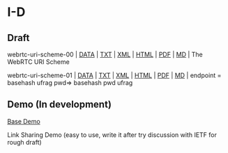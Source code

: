 # I-D

## Draft

webrtc-uri-scheme-00 | [DATA](https://datatracker.ietf.org/doc/draft-jiang7369-webrtc-uri-scheme/00/) | [TXT](https://jiang7369.github.io/I-D/draft-jiang7369-webrtc-uri-scheme-00.txt) | [XML](https://jiang7369.github.io/I-D/draft-jiang7369-webrtc-uri-scheme-00.xml) | [HTML](https://jiang7369.github.io/I-D/draft-jiang7369-webrtc-uri-scheme-00.html) | [PDF](https://jiang7369.github.io/I-D/draft-jiang7369-webrtc-uri-scheme-00.pdf) | [MD](https://github.com/jiang7369/I-D/tree/1700e89ed09fa7acbea485a5fa84e00e8bba01ab/draft.md) | The WebRTC URI Scheme

webrtc-uri-scheme-01 | [DATA](https://datatracker.ietf.org/doc/draft-jiang7369-webrtc-uri-scheme/01/) | [TXT](https://jiang7369.github.io/I-D/draft-jiang7369-webrtc-uri-scheme-01.txt) | [XML](https://jiang7369.github.io/I-D/draft-jiang7369-webrtc-uri-scheme-01.xml) | [HTML](https://jiang7369.github.io/I-D/draft-jiang7369-webrtc-uri-scheme-01.html) | [PDF](https://jiang7369.github.io/I-D/draft-jiang7369-webrtc-uri-scheme-01.pdf) | [MD](https://github.com/jiang7369/I-D/tree/89f68c14a897cd7180dcb2185733b7c03726b4e5/draft.md) | endpoint = basehash ufrag pwd=> basehash pwd ufrag

## Demo (In development)

[Base Demo](https://jiang7369.github.io/I-D/base-demo/index.html)

Link Sharing Demo (easy to use, write it after try discussion with IETF for rough draft)
